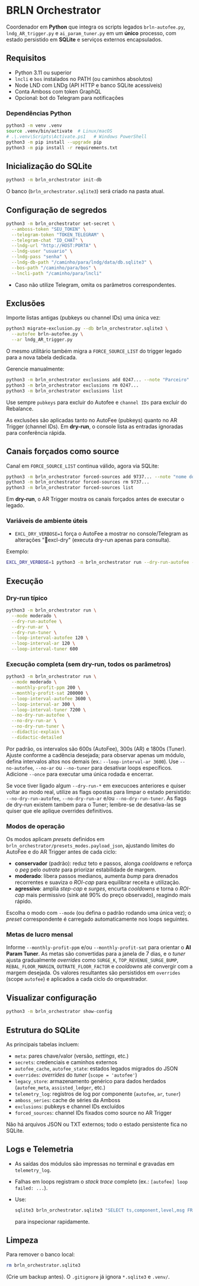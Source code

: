 ﻿# BRLN Orchestrator

Coordenador em **Python** que integra os scripts legados `brln-autofee.py`, `lndg_AR_trigger.py` e `ai_param_tuner.py` em um **único** processo, com estado persistido em **SQLite** e serviços externos encapsulados.

## Requisitos

* Python 3.11 ou superior
* `lncli` e `bos` instalados no PATH (ou caminhos absolutos)
* Node LND com LNDg (API HTTP e banco SQLite acessíveis)
* Conta Amboss com token GraphQL
* Opcional: bot do Telegram para notificações

### Dependências Python

```bash
python3 -m venv .venv
source .venv/bin/activate  # Linux/macOS
# .\.venv\Scripts\Activate.ps1   # Windows PowerShell
python3 -m pip install --upgrade pip
python3 -m pip install -r requirements.txt
```

## Inicialização do SQLite

```bash
python3 -m brln_orchestrator init-db
```

O banco (`brln_orchestrator.sqlite3`) será criado na pasta atual.


## Configuração de segredos

```bash
python3 -m brln_orchestrator set-secret \
  --amboss-token "SEU_TOKEN" \
  --telegram-token "TOKEN_TELEGRAM" \
  --telegram-chat "ID_CHAT" \
  --lndg-url "http://HOST:PORTA" \
  --lndg-user "usuario" \
  --lndg-pass "senha" \
  --lndg-db-path "/caminho/para/lndg/data/db.sqlite3" \
  --bos-path "/caminho/para/bos" \
  --lncli-path "/caminho/para/lncli"
```

* Caso não utilize Telegram, omita os parâmetros correspondentes.

## Exclusões

Importe listas antigas (pubkeys ou channel IDs) uma única vez:

```bash
python3 migrate-exclusion.py --db brln_orchestrator.sqlite3 \
  --autofee brln-autofee.py \
  --ar lndg_AR_trigger.py
```

O mesmo utilitário também migra a `FORCE_SOURCE_LIST` do trigger legado para a nova tabela dedicada.

Gerencie manualmente:

```bash
python3 -m brln_orchestrator exclusions add 0247... --note "Parceiro"
python3 -m brln_orchestrator exclusions rm 0247...
python3 -m brln_orchestrator exclusions list
```

Use sempre `pubkeys` para excluir do Autofee e `channel IDs` para excluir do Rebalance.

As exclusões são aplicadas tanto no AutoFee (pubkeys) quanto no AR Trigger (channel IDs).
Em **dry-run**, o console lista as entradas ignoradas para conferência rápida.

## Canais forçados como source

Canal em `FORCE_SOURCE_LIST` continua válido, agora via SQLite:

```bash
python3 -m brln_orchestrator forced-sources add 9737... --note "nome do peer"
python3 -m brln_orchestrator forced-sources rm 9737...
python3 -m brln_orchestrator forced-sources list
```

Em **dry-run**, o AR Trigger mostra os canais forçados antes de executar o legado.

### Variáveis de ambiente úteis

* `EXCL_DRY_VERBOSE=1` força o AutoFee a mostrar no console/Telegram as alterações "🚷excl-dry" (executa dry-run apenas para consulta).

Exemplo:

```bash
EXCL_DRY_VERBOSE=1 python3 -m brln_orchestrator run --dry-run-autofee --dry-run-ar
```

## Execução

### Dry-run típico

```bash
python3 -m brln_orchestrator run \
  --mode moderado \
  --dry-run-autofee \
  --dry-run-ar \
  --dry-run-tuner \
  --loop-interval-autofee 120 \
  --loop-interval-ar 120 \
  --loop-interval-tuner 600
```

### Execução completa (sem dry-run, todos os parâmetros)

```bash
python3 -m brln_orchestrator run \
  --mode moderado \
  --monthly-profit-ppm 200 \
  --monthly-profit-sat 200000 \
  --loop-interval-autofee 3600 \
  --loop-interval-ar 300 \
  --loop-interval-tuner 7200 \
  --no-dry-run-autofee \
  --no-dry-run-ar \
  --no-dry-run-tuner \
  --didactic-explain \
  --didactic-detailed
```

Por padrão, os intervalos são 600s (AutoFee), 300s (AR) e 1800s (Tuner).
Ajuste conforme a cadência desejada; para observar apenas um módulo, defina intervalos altos nos demais (ex.: `--loop-interval-ar 3600`).
Use `--no-autofee`, `--no-ar` ou `--no-tuner` para desativar loops específicos.
Adicione `--once` para executar uma única rodada e encerrar.

Se voce tiver ligado algum `--dry-run-*` em execucoes anteriores e quiser voltar ao modo real, utilize as flags opostas para limpar o estado persistido: `--no-dry-run-autofee`, `--no-dry-run-ar` e/ou `--no-dry-run-tuner`. As flags de dry-run existem tambem para o Tuner; lembre-se de desativa-las se quiser que ele aplique overrides definitivos.

### Modos de operação

Os modos aplicam *presets* definidos em `brln_orchestrator/presets_modes.payload_json`, ajustando limites do AutoFee e do AR Trigger antes de cada ciclo:

* **conservador** (padrão): reduz teto e passos, alonga *cooldowns* e reforça o *peg* pelo *outrate* para priorizar estabilidade de margem.
* **moderado**: libera passos medianos, aumenta *bump* para drenados recorrentes e suaviza o *ROI-cap* para equilibrar receita e utilização.
* **agressivo**: amplia *step-cap* e *surges*, encurta *cooldowns* e torna o *ROI-cap* mais permissivo (sink até 90% do preço observado), reagindo mais rápido.

Escolha o modo com `--mode` (ou defina o padrão rodando uma única vez); o *preset* correspondente é carregado automaticamente nos loops seguintes.

### Metas de lucro mensal

Informe `--monthly-profit-ppm` e/ou `--monthly-profit-sat` para orientar o **AI Param Tuner**.
As metas são convertidas para a janela de 7 dias, e o *tuner* ajusta gradualmente *overrides* como `SURGE_K`, `TOP_REVENUE_SURGE_BUMP`, `REBAL_FLOOR_MARGIN`, `OUTRATE_FLOOR_FACTOR` e *cooldowns* até convergir com a margem desejada.
Os valores resultantes são persistidos em `overrides` (scope `autofee`) e aplicados a cada ciclo do orquestrador.

## Visualizar configuração

```bash
python3 -m brln_orchestrator show-config
```

## Estrutura do SQLite

As principais tabelas incluem:

* `meta`: pares chave/valor (versão, *settings*, etc.)
* `secrets`: credenciais e caminhos externos
* `autofee_cache`, `autofee_state`: estados legados migrados do JSON
* `overrides`: *overrides* do *tuner* (`scope = 'autofee'`)
* `legacy_store`: armazenamento genérico para dados herdados (`autofee_meta`, `assisted_ledger`, etc.)
* `telemetry_log`: registros de log por componente (`autofee`, `ar`, `tuner`)
* `amboss_series`: cache de séries da Amboss
* `exclusions`: pubkeys e channel IDs excluídos
* `forced_sources`: channel IDs fixados como source no AR Trigger

Não há arquivos JSON ou TXT externos; todo o estado persistente fica no SQLite.

## Logs e Telemetria

* As saídas dos módulos são impressas no terminal e gravadas em `telemetry_log`.
* Falhas em loops registram o *stack trace* completo (ex.: `[autofee] loop failed: ...`).
* Use:

  ```bash
  sqlite3 brln_orchestrator.sqlite3 "SELECT ts,component,level,msg FROM telemetry_log ORDER BY ts DESC LIMIT 20;"
  ```

  para inspecionar rapidamente.


## Limpeza

Para remover o banco local:

```bash
rm brln_orchestrator.sqlite3
```

(Crie um backup antes).
O `.gitignore` já ignora `*.sqlite3` e `.venv/`.







